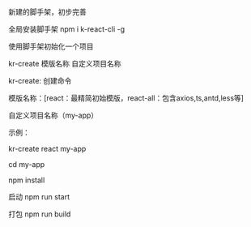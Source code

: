 新建的脚手架，初步完善

全局安装脚手架
npm i k-react-cli -g

使用脚手架初始化一个项目

kr-create 模版名称 自定义项目名称

kr-create: 创建命令

模版名称：[react：最精简初始模版，react-all：包含axios,ts,antd,less等]

自定义项目名称（my-app）

示例：

kr-create react my-app

cd my-app

npm install

启动
npm run start

打包
npm run build
